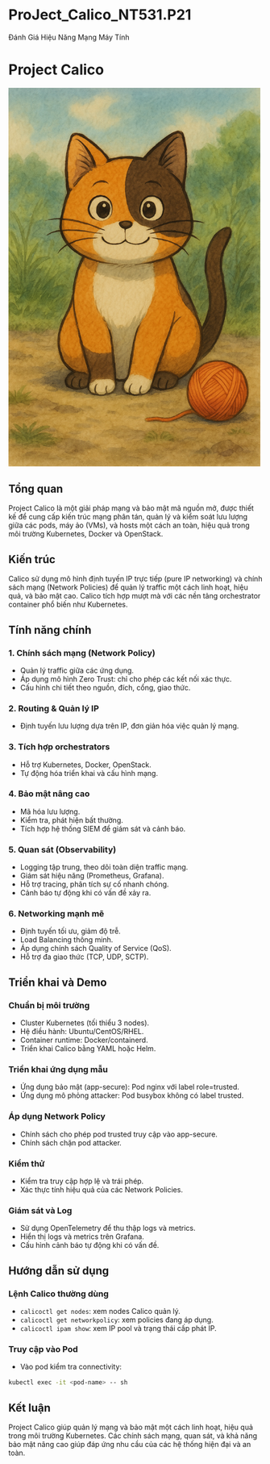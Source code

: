 # ProJect_Calico_NT531.P21
Đánh Giá Hiệu Năng Mạng Máy Tính 


# Project Calico

<img src="Calico_Ghibli.png" alt="Calico" width="500"/>


## Tổng quan

Project Calico là một giải pháp mạng và bảo mật mã nguồn mở, được thiết kế để cung cấp kiến trúc mạng phân tán, quản lý và kiểm soát lưu lượng giữa các pods, máy ảo (VMs), và hosts một cách an toàn, hiệu quả trong môi trường Kubernetes, Docker và OpenStack.

## Kiến trúc

Calico sử dụng mô hình định tuyến IP trực tiếp (pure IP networking) và chính sách mạng (Network Policies) để quản lý traffic một cách linh hoạt, hiệu quả, và bảo mật cao. Calico tích hợp mượt mà với các nền tảng orchestrator container phổ biến như Kubernetes.

## Tính năng chính

### 1. Chính sách mạng (Network Policy)
- Quản lý traffic giữa các ứng dụng.
- Áp dụng mô hình Zero Trust: chỉ cho phép các kết nối xác thực.
- Cấu hình chi tiết theo nguồn, đích, cổng, giao thức.

### 2. Routing & Quản lý IP
- Định tuyến lưu lượng dựa trên IP, đơn giản hóa việc quản lý mạng.

### 3. Tích hợp orchestrators
- Hỗ trợ Kubernetes, Docker, OpenStack.
- Tự động hóa triển khai và cấu hình mạng.

### 4. Bảo mật nâng cao
- Mã hóa lưu lượng.
- Kiểm tra, phát hiện bất thường.
- Tích hợp hệ thống SIEM để giám sát và cảnh báo.

### 5. Quan sát (Observability)
- Logging tập trung, theo dõi toàn diện traffic mạng.
- Giám sát hiệu năng (Prometheus, Grafana).
- Hỗ trợ tracing, phân tích sự cố nhanh chóng.
- Cảnh báo tự động khi có vấn đề xảy ra.

### 6. Networking mạnh mẽ
- Định tuyến tối ưu, giảm độ trễ.
- Load Balancing thông minh.
- Áp dụng chính sách Quality of Service (QoS).
- Hỗ trợ đa giao thức (TCP, UDP, SCTP).

## Triển khai và Demo

### Chuẩn bị môi trường
- Cluster Kubernetes (tối thiểu 3 nodes).
- Hệ điều hành: Ubuntu/CentOS/RHEL.
- Container runtime: Docker/containerd.
- Triển khai Calico bằng YAML hoặc Helm.

### Triển khai ứng dụng mẫu
- Ứng dụng bảo mật (app-secure): Pod nginx với label role=trusted.
- Ứng dụng mô phỏng attacker: Pod busybox không có label trusted.

### Áp dụng Network Policy
- Chính sách cho phép pod trusted truy cập vào app-secure.
- Chính sách chặn pod attacker.

### Kiểm thử
- Kiểm tra truy cập hợp lệ và trái phép.
- Xác thực tính hiệu quả của các Network Policies.

### Giám sát và Log
- Sử dụng OpenTelemetry để thu thập logs và metrics.
- Hiển thị logs và metrics trên Grafana.
- Cấu hình cảnh báo tự động khi có vấn đề.

## Hướng dẫn sử dụng

### Lệnh Calico thường dùng
- `calicoctl get nodes`: xem nodes Calico quản lý.
- `calicoctl get networkpolicy`: xem policies đang áp dụng.
- `calicoctl ipam show`: xem IP pool và trạng thái cấp phát IP.

### Truy cập vào Pod
- Vào pod kiểm tra connectivity:
```bash
kubectl exec -it <pod-name> -- sh
```

## Kết luận

Project Calico giúp quản lý mạng và bảo mật một cách linh hoạt, hiệu quả trong môi trường Kubernetes. Các chính sách mạng, quan sát, và khả năng bảo mật nâng cao giúp đáp ứng nhu cầu của các hệ thống hiện đại và an toàn.